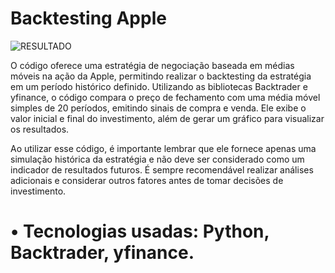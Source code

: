 # Backtesting Apple

![RESULTADO]([https://imgur.com/a/wWZSBxo](https://i.imgur.com/mAdL98A.png))

O código oferece uma estratégia de negociação baseada em médias móveis na ação da Apple, permitindo realizar o backtesting da estratégia em um período histórico definido. Utilizando as bibliotecas Backtrader e yfinance, o código compara o preço de fechamento com uma média móvel simples de 20 períodos, emitindo sinais de compra e venda. Ele exibe o valor inicial e final do investimento, além de gerar um gráfico para visualizar os resultados.

Ao utilizar esse código, é importante lembrar que ele fornece apenas uma simulação histórica da estratégia e não deve ser considerado como um indicador de resultados futuros. É sempre recomendável realizar análises adicionais e considerar outros fatores antes de tomar decisões de investimento.

# • Tecnologias usadas: Python, Backtrader, yfinance.
